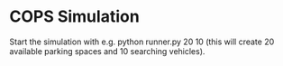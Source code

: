 # COPS Simulation

Start the simulation with e.g.
python runner.py 20 10
(this will create 20 available parking spaces and 10 searching vehicles).